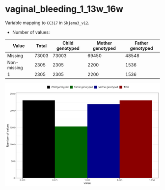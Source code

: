 # vaginal_bleeding_1_13w_16w
Variable mapping to `CC317` in `Skjema3_v12`.
- Number of values:

| Value | Total | Child genotyped | Mother genotyped | Father genotyped |
| ----- | ----- | --------------- | ---------------- | ---------------- |
| Missing | 73003 | 73003 | 69450 | 48548 |
| Non-missing | 2305 | 2305 | 2200 | 1536 |
| 1 | 2305 | 2305 | 2200 | 1536 |



![](vaginal_bleeding_1_13w_16w_n.png)



